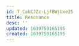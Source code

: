 ```yaml
---
id: T_CakCJZz-LjfBWjUxe25
title: Resonance
desc: ''
updated: 1639759165195
created: 1639759165195
---
```


